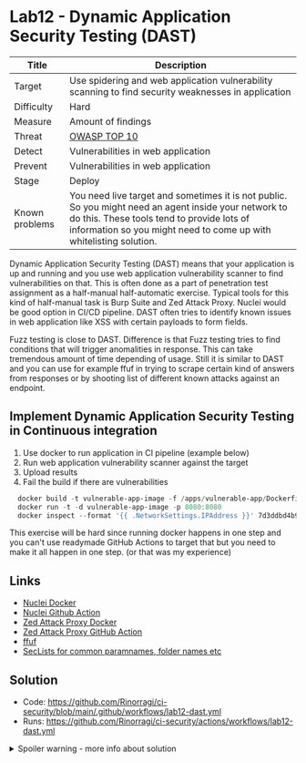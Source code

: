 # Lab12 - Dynamic Application Security Testing (DAST)

| Title          | Description                                                                                                                                                                                                              |
| -------------- | ------------------------------------------------------------------------------------------------------------------------------------------------------------------------------------------------------------------------ |
| Target         | Use spidering and web application vulnerability scanning to find security weaknesses in application                                                                                                                      |
| Difficulty     | Hard                                                                                                                                                                                                                     |
| Measure        | Amount of findings                                                                                                                                                                                                       |
| Threat         | [OWASP TOP 10](https://www.zaproxy.org/docs/guides/zapping-the-top-10-2021/)                                                                                                                                             |
| Detect         | Vulnerabilities in web application                                                                                                                                                                                       |
| Prevent        | Vulnerabilities in web application                                                                                                                                                                                       |
| Stage          | Deploy                                                                                                                                                                                                                   |
| Known problems | You need live target and sometimes it is not public. So you might need an agent inside your network to do this. These tools tend to provide lots of information so you might need to come up with whitelisting solution. |

Dynamic Application Security Testing (DAST) means that your application is up and running and you use web application vulnerability scanner to find vulnerabilities on that. This is often done as a part of penetration test assignment as a half-manual half-automatic exercise. Typical tools for this kind of half-manual task is Burp Suite and Zed Attack Proxy. Nuclei would be good option in CI/CD pipeline. DAST often tries to identify known issues in web application like XSS with certain payloads to form fields.

Fuzz testing is close to DAST. Difference is that Fuzz testing tries to find conditions that will trigger anomalities in response. This can take tremendous amount of time depending of usage. Still it is similar to DAST and you can use for example ffuf in trying to scrape certain kind of answers from responses or by shooting list of different known attacks against an endpoint.

## Implement Dynamic Application Security Testing in Continuous integration

1. Use docker to run application in CI pipeline (example below)
1. Run web application vulnerability scanner against the target
1. Upload results
1. Fail the build if there are vulnerabilities

```powershell
  docker build -t vulnerable-app-image -f /apps/vulnerable-app/Dockerfile .
  docker run -t -d vulnerable-app-image -p 8080:8080
  docker inspect --format '{{ .NetworkSettings.IPAddress }}' 7d3ddbd4b99f
```

This exercise will be hard since running docker happens in one step and you can't use readymade GitHub Actions to target that but you need to make it all happen in one step. (or that was my experience)

## Links

- [Nuclei Docker](https://projectdiscovery.io/blog/how-to-run-nuclei-other-projectdiscovery-tools-in-docker)
- [Nuclei Github Action](https://github.com/projectdiscovery/nuclei-action)
- [Zed Attack Proxy Docker](https://www.zaproxy.org/docs/docker/about/)
- [Zed Attack Proxy GitHub Action](https://github.com/marketplace/actions/zap-full-scan)
- [ffuf](https://github.com/ffuf/ffuf)
- [SecLists for common paramnames, folder names etc](https://github.com/danielmiessler/SecLists)

## Solution

- Code: <https://github.com/Rinorragi/ci-security/blob/main/.github/workflows/lab12-dast.yml>
- Runs: <https://github.com/Rinorragi/ci-security/actions/workflows/lab12-dast.yml>

<details>
  <summary>Spoiler warning - more info about solution</summary>

### Example to run ZAP

`sudo docker run -v $(pwd):/zap/wrk/:rw -t zaproxy/zap-stable zap-full-scan.py -t http://172.17.0.2:8080`

</details>
